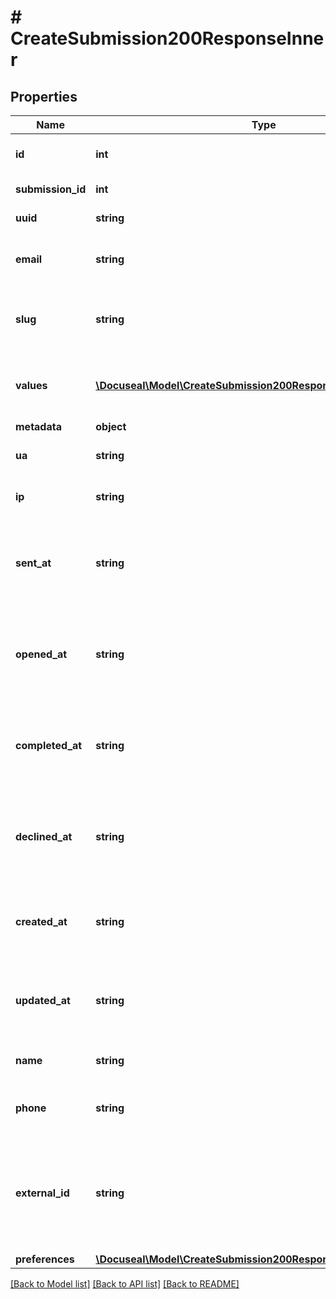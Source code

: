 # # CreateSubmission200ResponseInner

## Properties

Name | Type | Description | Notes
------------ | ------------- | ------------- | -------------
**id** | **int** | Submitter unique ID number. | [optional]
**submission_id** | **int** | Submission UUID. | [optional]
**uuid** | **string** | Submitter UUID. | [optional]
**email** | **string** | The email address of the submitter. | [optional]
**slug** | **string** | Unique key to be used in the signing form URL. | [optional]
**values** | [**\Docuseal\Model\CreateSubmission200ResponseInnerValuesInner[]**](CreateSubmission200ResponseInnerValuesInner.md) | An array of pre-filled values for the submission. | [optional]
**metadata** | **object** |  | [optional]
**ua** | **string** | User agent string of the submitter. | [optional]
**ip** | **string** | IP address of the submitter. | [optional]
**sent_at** | **string** | The date and time when the signing request was sent to the submitter. | [optional]
**opened_at** | **string** | The date and time when the submitter opened the signing form. | [optional]
**completed_at** | **string** | The date and time when the submitter completed the signing form. | [optional]
**declined_at** | **string** | The date and time when the submitter declined the signing form. | [optional]
**created_at** | **string** | The date and time when the submitter was created. | [optional]
**updated_at** | **string** | The date and time when the submitter was last updated. | [optional]
**name** | **string** | The name of the submitter. | [optional]
**phone** | **string** | The phone number of the submitter. | [optional]
**external_id** | **string** | Your application-specific unique string key to identify this submitter within your app. | [optional]
**preferences** | [**\Docuseal\Model\CreateSubmission200ResponseInnerPreferences**](CreateSubmission200ResponseInnerPreferences.md) |  | [optional]

[[Back to Model list]](../../README.md#models) [[Back to API list]](../../README.md#endpoints) [[Back to README]](../../README.md)
